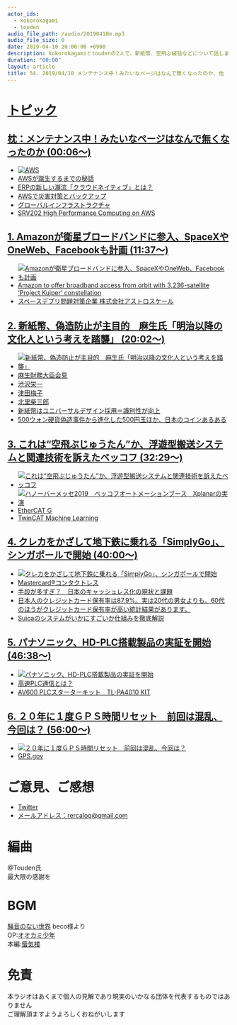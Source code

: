 ```yaml
---
actor_ids:
  - kokorokagami
  - touden
audio_file_path: /audio/20190410m.mp3
audio_file_size: 0
date: 2019-04-10 20:00:00 +0900
description: kokorokagamiとtoudenの2人で、新紙幣、空飛ぶ絨毯などについて話しました。
duration: "00:00"
layout: article
title: 54. 2019/04/10 メンテナンス中！みたいなページはなんで無くなったのか、他
---
```

# <u>トピック</u>

## <u>枕：メンテナンス中！みたいなページはなんで無くなったのか (00:06～)</u>

- [![AWS](https://a0.awsstatic.com/libra-css/images/site/touch-icon-iphone-114-smile.png)](https://aws.amazon.com/jp/)
- [AWSが誕生するまでの秘話](https://www.slideshare.net/horiyasu/20140703-geechs)
- [ERPの新しい潮流「クラウドネイティブ」とは？](https://it-trend.jp/erp/article/erp-tide-cloud_native)
- [AWSで災害対策とバックアップ](https://recipe.kc-cloud.jp/archives/5466)
- [グローバルインフラストラクチャ](https://aws.amazon.com/jp/about-aws/global-infrastructure/)
- [SRV202 High Performance Computing on AWS](https://www.slideshare.net/AmazonWebServices/srv202-high-performance-computing-on-aws)

## <u>1. Amazonが衛星ブロードバンドに参入、SpaceXやOneWeb、Facebookも計画 (11:37～)</u>

- [![Amazonが衛星ブロードバンドに参入、SpaceXやOneWeb、Facebookも計画](https://techcrunchjp.files.wordpress.com/2019/04/20190405nama2.jpg)](https://jp.techcrunch.com/2019/04/05/2019-04-04-amazon-joins-spacex-oneweb-and-facebook-in-the-race-to-create-space-based-internet-services/)
- [Amazon to offer broadband access from orbit with 3,236-satellite ‘Project Kuiper’ constellation](https://www.geekwire.com/2019/amazon-project-kuiper-broadband-satellite/)
- [スペースデブリ問題対策企業 株式会社アストロスケール](https://www.ideaosg1.com/mission/astro/)

## <u>2. 新紙幣、偽造防止が主目的　麻生氏「明治以降の文化人という考えを踏襲」  (20:02～)</u>

- [![新紙幣、偽造防止が主目的　麻生氏「明治以降の文化人という考えを踏襲」](https://cdn.mainichi.jp/vol1/2019/04/09/20190409k0000m020067000p/9.jpg?1)](https://mainichi.jp/articles/20190409/k00/00m/020/069000c)
- [麻生財務大臣会見](blob:https://mainichi.jp/efe4bfd9-5cde-40f7-a351-95bbf80f2e9c)
- [渋沢栄一](https://www.shibusawa.or.jp/eiichi/eiichi.html)
- [津田梅子](https://bushoojapan.com/tomorrow/2019/04/09/82424)
- [北里柴三郎](https://www.kitasato.ac.jp/jp/kinen-shitsu/shibasaburo/lifetime.html)
- [新紙幣はユニバーサルデザイン採用＝識別性が向上](https://www.jiji.com/jc/article?k=2019040900615&g=eco)
- [500ウォン硬貨偽造事件から進化した500円玉ほか、日本のコインあるある](https://money.rakuten.co.jp/woman/article/2017/article_0066/)

## <u>3. これは“空飛ぶじゅうたん”か、浮遊型搬送システムと関連技術を訴えたベッコフ  (32:29～)</u>

- [![これは“空飛ぶじゅうたん”か、浮遊型搬送システムと関連技術を訴えたベッコフ](https://image.itmedia.co.jp/mn/articles/1904/09/kmishima_hannover_beckhoff2.jpg)](https://monoist.atmarkit.co.jp/mn/articles/1904/09/news136.html)
- [![ハノーバーメッセ2019　ベッコフオートメーションブース　Xplanarの実演](https://img.youtube.com/vi/Kp25TycoWoQ/0.jpg)](https://www.youtube.com/watch?v=Kp25TycoWoQ)
- [EtherCAT G](https://www.beckhoff.com/ethercatg/)
- [TwinCAT Machine Learning](https://www.beckhoff.com/machine-learning/)

## <u>4. クレカをかざして地下鉄に乗れる「SimplyGo」、シンガポールで開始 (40:00～)</u>

- [![クレカをかざして地下鉄に乗れる「SimplyGo」、シンガポールで開始](https://o.aolcdn.com/images/dims?crop=1200%2C819%2C0%2C0&quality=85&format=jpg&resize=1172%2C800&image_uri=https%3A%2F%2Fs.yimg.com%2Fos%2Fcreatr-uploaded-images%2F2019-04%2Fe3644400-58fd-11e9-aaff-8eca0d5fb043&client=a1acac3e1b3290917d92&signature=1b432cf5ebc1338fd6c5c3a31d34a81405dfef5c)](https://japanese.engadget.com/2019/04/07/simplygo/)
- [Mastercard®コンタクトレス](https://www.mastercard.co.jp/ja-jp/consumers/features-benefits/contactless.html)
- [手段が多すぎ？　日本のキャッシュレス化の現状と課題](https://forbesjapan.com/articles/detail/23220)
- [日本人のクレジットカード保有率は87.9%。実は20代の男女よりも、60代のほうがクレジットカード保有率が高い統計結果があります。](https://news.cardmics.com/entry/creditcard-hoyu-data/)
- [Suicaのシステムがいかにすごいか仕組みを徹底解説](https://tatase.hatenadiary.jp/entry/2015/11/09/%E4%BB%8A%E3%81%AE%E3%82%A8%E3%83%B3%E3%82%B8%E3%83%8B%E3%82%A2%E3%81%8C%E5%AD%A6%E3%81%B6%E3%81%B9%E3%81%8DSuica%E3%81%AE%E3%82%B7%E3%82%B9%E3%83%86%E3%83%A0%E3%81%AE%E5%87%84%E3%81%95)

## <u>5. パナソニック、HD-PLC搭載製品の実証を開始 (46:38～)</u>

- [![パナソニック、HD-PLC搭載製品の実証を開始](https://image.itmedia.co.jp/ee/articles/1904/08/mm3017_190408pana.jpg)](https://eetimes.jp/ee/articles/1904/08/news030.html)
- [高速PLC通信とは？](http://www.hd-plc.org/modules/about/plc.html)
- [AV600 PLCスターターキット　TL-PA4010 KIT](https://www.biccamera.com/bc/item/3712974/?source=googleps&utm_content=001100105075&utm_source=pla&utm_medium=cpc&utm_campaign=PC_SK_6_PLA_pasokon&argument=DeKekqqK&dmai=a5ca1ee998cf3f&gclid=Cj0KCQjw19DlBRCSARIsAOnfRejq0TlddMpSLpebcEuz2Eh-LK53MZ53AxY4FABtAR1OhisrMKrfmd0aAvDGEALw_wcB)

## <u>6. ２０年に１度ＧＰＳ時間リセット　前回は混乱、今回は？ (56:00～)</u>

- [![２０年に１度ＧＰＳ時間リセット　前回は混乱、今回は？](https://www.gps.gov/support/user/mapfix/map-with-pin.jpg)](https://headlines.yahoo.co.jp/hl?a=20190402-00000059-reut-bus_all)
- [GPS.gov](https://www.gps.gov/)

# ご意見、ご感想
- [Twitter](https://twitter.com/recalog1)
- [メールアドレス：rercalog@gmail.com](rercalog@gmail.com)

# 編曲

@Touden氏  
最大限の感謝を  

# BGM

[騒音のない世界](http://noiselessworld.net/) beco様より  
OP:[オオカミ少年](https://soundcloud.com/baron1_3/wolfboy)  
本編:[蜃気楼](https://soundcloud.com/baron1_3/shinkirou)  

# 免責

本ラジオはあくまで個人の見解であり現実のいかなる団体を代表するものではありません  
ご理解頂ますようよろしくおねがいします  